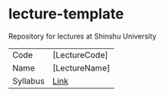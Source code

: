 # lecture-template

Repository for lectures at Shinshu University

<table>
  <tr>
    <td>Code</td>
    <td>[LectureCode]</td>
  </tr>
  <tr>
    <td>Name</td>
    <td>[LectureName]</td>
  </tr>
  <tr>
    <td>Syllabus</td>
    <td>
      <a href="https://campus-3.shinshu-u.ac.jp/syllabusj/Display?NENDO=2024&BUKYOKU=T&CODE=[LectureCode]">
        Link
      </a>
    </td>
  </tr>
</table>
